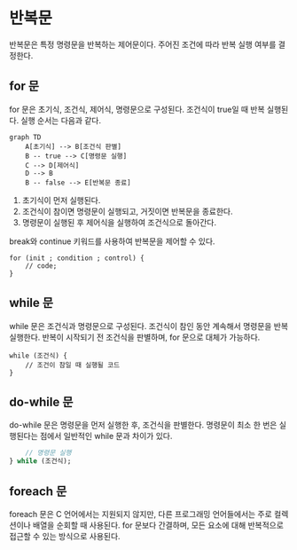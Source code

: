 # 반복문

반복문은 특정 명령문을 반복하는 제어문이다. 주어진 조건에 따라 반복 실행 여부를 결정한다.

## for 문

for 문은 초기식, 조건식, 제어식, 명령문으로 구성된다. 조건식이 true일 때 반복 실행된다. 실행 순서는 다음과 같다.

```mermaid
graph TD
    A[초기식] --> B[조건식 판별]
    B -- true --> C[명령문 실행]
    C --> D[제어식]
    D --> B
    B -- false --> E[반복문 종료]
```

1. 초기식이 먼저 실행된다.
2. 조건식이 참이면 명령문이 실행되고, 거짓이면 반복문을 종료한다.
3. 명령문이 실행된 후 제어식을 실행하여 조건식으로 돌아간다.

break와 continue 키워드를 사용하여 반복문을 제어할 수 있다.

```
for (init ; condition ; control) {
    // code;
}
```

## while 문

while 문은 조건식과 명령문으로 구성된다. 조건식이 참인 동안 계속해서 명령문을 반복 실행한다. 반복이 시작되기 전 조건식을 판별하며, for 문으로 대체가 가능하다.

```
while (조건식) {
    // 조건이 참일 때 실행될 코드
}
```

## do-while 문

do-while 문은 명령문을 먼저 실행한 후, 조건식을 판별한다. 명령문이 최소 한 번은 실행된다는 점에서 일반적인 while 문과 차이가 있다.

```do {
    // 명령문 실행
} while (조건식);
```

## foreach 문

foreach 문은 C 언어에서는 지원되지 않지만, 다른 프로그래밍 언어들에서는 주로 컬렉션이나 배열을 순회할 때 사용된다. for 문보다 간결하며, 모든 요소에 대해 반복적으로 접근할 수 있는 방식으로 사용된다.
